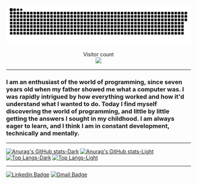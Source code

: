 <a href=#><img src="gif.svg"></a>

<p align="center"> 
  Visitor count<br>
  <img src="https://profile-counter.glitch.me/AgustinFerres/count.svg" />
</p>

<hr/>

### I am an enthusiast of the world of programming, since seven years old when my father showed me what a computer was. I was rapidly intrigued by how everything worked and how it'd understand what I wanted to do. Today I find myself discovering the world of programming, and little by little getting the answers I sought in my childhood. I am always eager to learn, and I think I am in constant development, technically and mentally.

<hr/>

[![Anurag's GitHub stats-Dark](https://github-readme-stats.vercel.app/api?username=AgustinFerres&show_icons=true&theme=transparent&text_color=fff&title_color=fff&icon_color=f7c214&hide_border=true&include_all_commits=true&hide=issues&count_private=true)](https://github.com/anuraghazra/github-readme-stats#gh-dark-mode-only)
[![Anurag's GitHub stats-Light](https://github-readme-stats.vercel.app/api?username=AgustinFerres&show_icons=true&theme=tokyonight&hide_border=true&hide=contribs)](https://github.com/anuraghazra/github-readme-stats#gh-light-mode-only)
[![Top Langs-Dark](https://github-readme-stats.vercel.app/api/top-langs/?username=AgustinFerres&text_color=fff&title_color=fff&hide_border=true&theme=transparent&layout=compact)](https://github.com/anuraghazra/github-readme-stats#gh-dark-mode-only)
[![Top Langs-Light](https://github-readme-stats.vercel.app/api/top-langs/?username=AgustinFerres&hide_border=true&theme=tokyonight&layout=compact)](https://github.com/anuraghazra/github-readme-stats#gh-light-mode-only)

<hr/>

[![Linkedin Badge](https://img.shields.io/badge/-Agustin_Ferres-blue?style=flat&logo=Linkedin&logoColor=white&link=https://www.linkedin.com/in/agustinferres/)](https://www.linkedin.com/in/agustinferres/)
[![Gmail Badge](https://img.shields.io/badge/-agustinferres4403@gmail.com-d14836?style=flat&logo=gmail&logoColor=white&link=mailto:agustinferres4403@gmail.com)](mailto:agustinferres4403@gmail.com)
